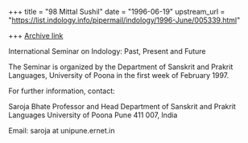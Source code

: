 +++
title = "98 Mittal Sushil"
date = "1996-06-19"
upstream_url = "https://list.indology.info/pipermail/indology/1996-June/005339.html"

+++
[Archive link](https://list.indology.info/pipermail/indology/1996-June/005339.html)



International Seminar on
Indology: Past, Present and Future

The Seminar is organized by the Department of Sanskrit and Prakrit 
Languages, University of Poona in the first week of February 1997.

For further information, contact:

Saroja Bhate
Professor and Head
Department of Sanskrit and Prakrit Languages
University of Poona
Pune 411 007, India

Email: saroja at unipune.ernet.in









